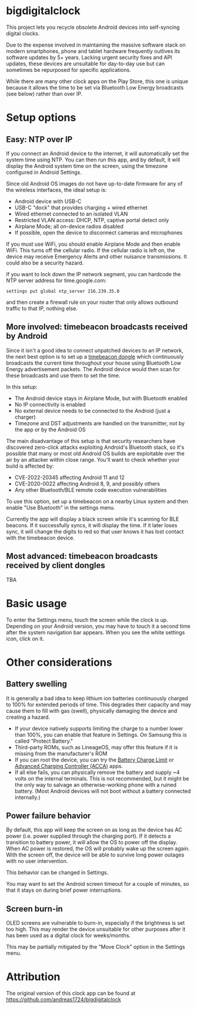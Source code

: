 # bigdigitalclock

This project lets you recycle obsolete Android devices into
self-syncing digital clocks.

Due to the expense involved in maintaining the massive software stack on
modern smartphones, phone and tablet hardware frequently outlives its
software updates by 5+ years.  Lacking urgent security fixes and
API updates, these devices are unsuitable for day-to-day use but can
sometimes be repurposed for specific applications.

While there are many other clock apps on the Play Store, this one is
unique because it allows the time to be set via Bluetooth Low Energy
broadcasts (see below) rather than over IP.

# Setup options

## Easy: NTP over IP

If you connect an Android device to the internet, it will automatically
set the system time using NTP.  You can then run this app, and by
default, it will display the Android system time on the screen, using
the timezone configured in Android Settings.

Since old Android OS images do not have up-to-date firmware for any of
the wireless interfaces, the ideal setup is:

 * Android device with USB-C
 * USB-C "dock" that provides charging + wired ethernet
 * Wired ethernet connected to an isolated VLAN
 * Restricted VLAN access: DHCP, NTP, captive portal detect only
 * Airplane Mode; all on-device radios disabled
 * If possible, open the device to disconnect cameras and microphones

If you must use WiFi, you should enable Airplane Mode and then enable
WiFi.  This turns off the cellular radio.  If the cellular radio is left
on, the device may receive Emergency Alerts and other nuisance
transmissions.  It could also be a security hazard.

If you want to lock down the IP network segment, you can hardcode the
NTP server address for time.google.com:

    settings put global ntp_server 216.239.35.0

and then create a firewall rule on your router that only allows
outbound traffic to that IP, nothing else.

## More involved: timebeacon broadcasts received by Android

Since it isn't a good idea to connect unpatched devices to an IP
network, the next best option is to set up a [timebeacon
dongle](https://github.com/nrfhome/nrfhome/blob/master/timebeacon/README.md)
which continuously broadcasts the current time throughout your house
using Bluetooth Low Energy advertisement packets.  The Android device
would then scan for these broadcasts and use them to set the time.

In this setup:

 * The Android device stays in Airplane Mode, but with Bluetooth enabled
 * No IP connectivity is enabled
 * No external device needs to be connected to the Android (just a charger)
 * Timezone and DST adjustments are handled on the transmitter, not by
the app or by the Android OS

The main disadvantage of this setup is that security researchers have
discovered zero-click attacks exploiting Android's Bluetooth stack, so
it's possible that many or most old Android OS builds are exploitable
over the air by an attacker within close range.  You'll want to check
whether your build is affected by:

 * CVE-2022-20345 affecting Android 11 and 12
 * CVE-2020-0022 affecting Android 8, 9, and possibly others
 * Any other Bluetooth/BLE remote code execution vulnerabilities

To use this option, set up a timebeacon on a nearby Linux system and
then enable "Use Bluetooth" in the settings menu.

Currently the app will display a black screen while it's scanning for
BLE beacons.  If it successfully syncs, it will display the time.  If
it later loses sync, it will change the digits to red so that user
knows it has lost contact with the timebeacon device.

## Most advanced: timebeacon broadcasts received by client dongles

TBA

# Basic usage

To enter the Settings menu, touch the screen while the clock is up.
Depending on your Android version, you may have to touch it a second time
after the system navigation bar appears.  When you see the white
settings icon, click on it.

# Other considerations

## Battery swelling

It is generally a bad idea to keep lithium ion batteries continuously
charged to 100% for extended periods of time.  This degrades their
capacity and may cause them to fill with gas (swell), physically
damaging the device and creating a hazard.

 * If your device natively supports limiting the charge to a number lower
than 100%, you can enable that feature in Settings.  On Samsung this is
called "Protect Battery."
 * Third-party ROMs, such as LineageOS, may offer this feature if it is
missing from the manufacturer's ROM
 * If you can root the device, you can try the
[Battery Charge Limit](https://play.google.com/store/apps/details?id=com.slash.batterychargelimit) or
[Advanced Charging Controller (ACCA)](https://f-droid.org/en/packages/mattecarra.accapp/)
apps.
 * If all else fails, you can physically remove the battery and supply
~4 volts on the internal terminals.  This is not recommended, but it
might be the only way to salvage an otherwise-working phone with a
ruined battery.  (Most Android devices will not boot without a battery
connected internally.)

## Power failure behavior

By default, this app will keep the screen on as long as the device has
AC power (i.e. power supplied through the charging port).  If it detects
a transition to battery power, it will allow the OS to power off the
display.  When AC power is restored, the OS will probably wake up the
screen again.  With the screen off, the device will be able to survive
long power outages with no user intervention.

This behavior can be changed in Settings.

You may want to set the Android screen timeout for a couple of minutes,
so that it stays on during brief power interruptions.

## Screen burn-in

OLED screens are vulnerable to burn-in, especially if the brightness is
set too high.  This may render the device unsuitable for other purposes
after it has been used as a digital clock for weeks/months.

This may be partially mitigated by the "Move Clock" option in the
Settings menu.

# Attribution

The original version of this clock app can be found at
<https://github.com/andreas1724/bigdigitalclock>
